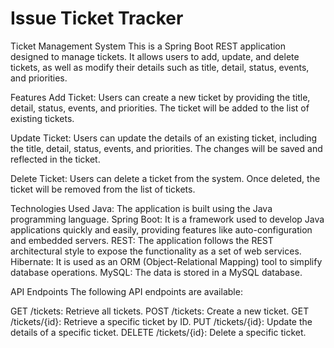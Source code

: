 # Issue Ticket Tracker

Ticket Management System
This is a Spring Boot REST application designed to manage tickets. It allows users to add, update, and delete tickets, as well as modify their details such as title, detail, status, events, and priorities.

Features
Add Ticket: Users can create a new ticket by providing the title, detail, status, events, and priorities. The ticket will be added to the list of existing tickets.

Update Ticket: Users can update the details of an existing ticket, including the title, detail, status, events, and priorities. The changes will be saved and reflected in the ticket.

Delete Ticket: Users can delete a ticket from the system. Once deleted, the ticket will be removed from the list of tickets.

Technologies Used
Java: The application is built using the Java programming language.
Spring Boot: It is a framework used to develop Java applications quickly and easily, providing features like auto-configuration and embedded servers.
REST: The application follows the REST architectural style to expose the functionality as a set of web services.
Hibernate: It is used as an ORM (Object-Relational Mapping) tool to simplify database operations.
MySQL: The data is stored in a MySQL database.

API Endpoints
The following API endpoints are available:

GET /tickets: Retrieve all tickets.
POST /tickets: Create a new ticket.
GET /tickets/{id}: Retrieve a specific ticket by ID.
PUT /tickets/{id}: Update the details of a specific ticket.
DELETE /tickets/{id}: Delete a specific ticket.
